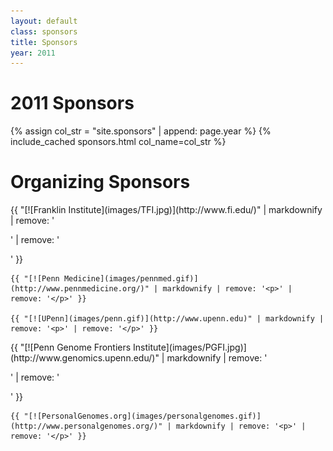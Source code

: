 ```yaml
---
layout: default
class: sponsors
title: Sponsors
year: 2011
---
```


# 2011 Sponsors

{% assign col_str = "site.sponsors" | append: page.year %}
{% include_cached sponsors.html col_name=col_str %}

# Organizing Sponsors

<div class="organizing-sponsors-box">
  <div class="org-left">
    {{ "[![Franklin Institute](images/TFI.jpg)](http://www.fi.edu/)" | markdownify | remove: '<p>' | remove: '</p>' }}

    {{ "[![Penn Medicine](images/pennmed.gif)](http://www.pennmedicine.org/)" | markdownify | remove: '<p>' | remove: '</p>' }}

    {{ "[![UPenn](images/penn.gif)](http://www.upenn.edu)" | markdownify | remove: '<p>' | remove: '</p>' }}

  </div>
  <div class="org-right">
    {{ "[![Penn Genome Frontiers Institute](images/PGFI.jpg)](http://www.genomics.upenn.edu/)" | markdownify | remove: '<p>' | remove: '</p>' }}

    {{ "[![PersonalGenomes.org](images/personalgenomes.gif)](http://www.personalgenomes.org/)" | markdownify | remove: '<p>' | remove: '</p>' }}
  </div>
</div>

<!-- Table -->
<!-- 355px wide -->
